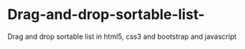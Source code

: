# Drag-and-drop-sortable-list-
Drag and drop sortable list in html5, css3 and bootstrap and javascript 
